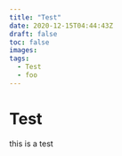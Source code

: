 ```yaml
---
title: "Test"
date: 2020-12-15T04:44:43Z
draft: false
toc: false
images:
tags:
  - Test
  - foo
---
```


# Test
this is a test
